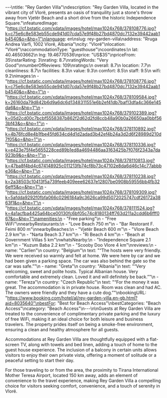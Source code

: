 ---\ntitle: "Rey Garden Villa"\ndescription: "Rey Garden Villa, located in the vibrant city of Vlorë, presents an oasis of tranquility just a stone's throw away from Vjetër Beach and a short drive from the historic Independence Square."\nfeaturedImage: "https://cf.bstatic.com/xdata/images/hotel/max1024x768/378108776.jpg?k=c75e6c8e583eb55cde941d07cda57e9f48b27bd4870dc7132e39442aab1b4540&o=&hp=1"\nlanguage: en\nslug: rey-garden-villa\naddress: "Rruga Andrea Varfi, 1002 Vlorë, Albania"\ncity: "Vlorë"\nlocation: "Vlorë"\naccommodationType: "guesthouse"\ncoordinates:\n  lat: 40.46503662\n  lng: 19.46770536\nprice: "US$35"\npriceFrom: 35\nstarRating: 3\nrating: 8.7\nratingWords: "Very Good"\nnumberOfReviews: 109\nratings:\n  overall: 8.7\n  location: 7.7\n  cleanliness: 8.7\n  facilities: 8.3\n  value: 9.3\n  comfort: 8.5\n  staff: 9.5\n  wifi: 9.2\nimages:\n  - "https://cf.bstatic.com/xdata/images/hotel/max1024x768/378108776.jpg?k=c75e6c8e583eb55cde941d07cda57e9f48b27bd4870dc7132e39442aab1b4540&o=&hp=1"\n  - "https://cf.bstatic.com/xdata/images/hotel/max1024x768/378109584.jpg?k=26160da79d842b6d9a6dc6d1348311551e6b2ef41db7baf13dfa4c366e145da6&o=&hp=1"\n  - "https://cf.bstatic.com/xdata/images/hotel/max1024x768/379102389.jpg?k=05d2cd00c7bcbf5558387b862f2d62d2fd8ccb48a90b0a26650aa0bbf563bf43&o=&hp=1"\n  - "https://cf.bstatic.com/xdata/images/hotel/max1024x768/378110892.jpg?k=4b76fcd8e4b1fbe45fd634cd4d1d2adad3b42ef4b24a3d2d6f28989d210d7f05&o=&hp=1"\n  - "https://cf.bstatic.com/xdata/images/hotel/max1024x768/378110336.jpg?k=e423e75f4e5655228ced89b1ed8a4694486aa3163425b7f076f2343a7da923b9&o=&hp=1"\n  - "https://cf.bstatic.com/xdata/images/hotel/max1024x768/378110813.jpg?k=47ba8f4bd4c674148925c011213fb74cf8b73c47102e8da6d46c14c77abbbe36&o=&hp=1"\n  - "https://cf.bstatic.com/xdata/images/hotel/max1024x768/378110238.jpg?k=2a38503c10413f5a739feeb409eee62637e12807be0908b59556bb4fb326eff5&o=&hp=1"\n  - "https://cf.bstatic.com/xdata/images/hotel/max1024x768/378109309.jpg?k=5afdda9292f0fbfa066c0296184a9c3626ca99d5072025747cdf26172a3863f1&o=&hp=1"\n  - "https://cf.bstatic.com/xdata/images/hotel/max1024x768/378111524.jpg?k=4a1acfba4425a64bce00130fc6bf05c74c8180134ff763d211a2cdd6b6fff067&o=&hp=1"\namenities:\n  - "Free parking"\n  - "Free WiFi"\nnearbyRestaurants:\n  - "Love Beach 750 m"\n  - "Bar Restorant F. Feimi 800 m"\nnearbyBeaches:\n  - "Vjetër Beach 600 m"\n  - "Vlore Beach 2.9 km"\n  - "Narta Beach 3.7 km"\n  - "Ri Beach 4 km"\n  - "Beach at Government Villas 5 km"\nwhatsNearby:\n  - "Independence Square 2.1 km"\n  - "Kuzum Baba 2.2 km"\n  - "Scooby Doo Vlore 4 km"\nreviews:\n  - name: "Carlien"\n    country: "Belgium"\n    text: "“The hosts were very friendly. We were received so warmly and felt at home. We were here by car and we had been given a parking space. The car was also behind the gate so the car was safe.”"\n  - name: "Greta"\n    country: "Albania"\n    text: "“Very welcoming, sweet and polite hosts. Typical Albanian house. Very comfortable and extremely clean. Loved it and will definitely be back.”"\n  - name: "Tereza"\n    country: "Czech Republic"\n    text: "“For the money it was great. The accommodation is in private house. Room was clean and had AC. The owners were friendly and they have a cute dog.”"\nbookingURL: "https://www.booking.com/hotel/al/rey-garden-villa.en-gb.html?aid=8035640"\nbestFor: "Best for Beach Access"\nbestCategories: "Beach Access"\ncategory: "Beach Access"\n---\n\nGuests at Rey Garden Villa are treated to the convenience of complimentary private parking and the luxury of free WiFi, making it an ideal choice for both leisure and business travelers. The property prides itself on being a smoke-free environment, ensuring a clean and healthy atmosphere for all guests.

Accommodations at Rey Garden Villa are thoughtfully equipped with a flat-screen TV, along with towels and bed linen, adding a touch of home to the guest house experience. The inclusion of a balcony in certain units allows visitors to enjoy their own private vista, offering a moment of solitude or a peaceful setting to start their day.

For those traveling to or from the area, the proximity to Tirana International Mother Teresa Airport, located 150 km away, adds an element of convenience to the travel experience, making Rey Garden Villa a compelling choice for visitors seeking comfort, convenience, and a touch of serenity in Vlorë.